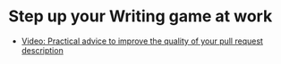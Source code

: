 # Step up your Writing game at work

- [Video: Practical advice to improve the quality of your pull request description](https://www.youtube.com/watch?v=BbIILUSmSk4)
